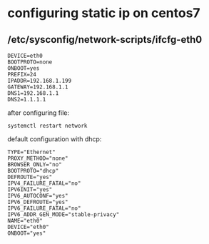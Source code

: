 # configuring static ip on centos7 

## /etc/sysconfig/network-scripts/ifcfg-eth0 

```
DEVICE=eth0
BOOTPROTO=none
ONBOOT=yes
PREFIX=24
IPADDR=192.168.1.199
GATEWAY=192.168.1.1
DNS1=192.168.1.1
DNS2=1.1.1.1
```

after configuring file:
```
systemctl restart network
```

default configuration with dhcp:
```
TYPE="Ethernet"
PROXY_METHOD="none"
BROWSER_ONLY="no"
BOOTPROTO="dhcp"
DEFROUTE="yes"
IPV4_FAILURE_FATAL="no"
IPV6INIT="yes"
IPV6_AUTOCONF="yes"
IPV6_DEFROUTE="yes"
IPV6_FAILURE_FATAL="no"
IPV6_ADDR_GEN_MODE="stable-privacy"
NAME="eth0"
DEVICE="eth0"
ONBOOT="yes"
```

